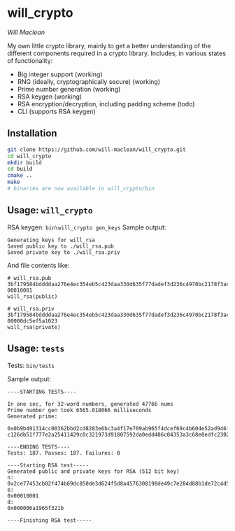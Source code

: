# will\_crypto
_Will Maclean_

My own little crypto library, mainly to get a better understanding of the
different components required in a crypto library. Includes, in various states
of functionality:
- Big integer support (working)
- RNG (ideally, cryptographically secure) (working)
- Prime number generation (working)
- RSA keygen (working)
- RSA encryption/decryption, including padding scheme (todo)
- CLI (supports RSA keygen)

## Installation
```bash
git clone https://github.com/will-maclean/will_crypto.git
cd will_crypto
mkdir build
cd build
cmake ..
make
# binaries are now available in will_crypto/bin
```

## Usage: `will_crypto`
RSA keygen: `bin\will_crypto gen_keys`
Sample output:
```
Generating keys for will_rsa
Saved public key to ./will_rsa.pub
Saved private key to ./will_rsa.priv
```
And file contents like:
```
# will_rsa.pub
3bf179584bddddaa276e4ec354eb5c423daa330d635f77dadef3d236c4970bc2178f3ac59dfcfa9e42036d17d28e2bd3ca761c3961f24b79a418db3948c0e2721b55593ec72362c31a24773069f43eaee8e1b429f11bee319c1bf556296654110850bcc454aa0ff43fefa14dcdfa7f7737b0afca2b96c9eae2ec6e55a4705e6d
00010001
will_rsa(public)
```
```
# will_rsa.priv
3bf179584bddddaa276e4ec354eb5c423daa330d635f77dadef3d236c4970bc2178f3ac59dfcfa9e42036d17d28e2bd3ca761c3961f24b79a418db3948c0e2721b55593ec72362c31a24773069f43eaee8e1b429f11bee319c1bf556296654110850bcc454aa0ff43fefa14dcdfa7f7737b0afca2b96c9eae2ec6e55a4705e6d
00000dc5ef5a1023
will_rsa(private)
```


## Usage: `tests`
Tests: `bin/tests`

Sample output:
```
----STARTING TESTS----

In one sec, for 32-word numbers, generated 47766 nums
Prime number gen took 6565.018066 milliseconds
Generated prime:

0x0b9b491314cc00362bbd2cd8283e6bc3a4f17e709ab965f4dcef69c4b604e52ad946fae931aa25d0508059b6ffc44e4f3eae05219973c1df89e87e755fb74ec1c51463582abce876266c8c38c694f8ebf05b6ec1d3dab1a100
c126db51f777e2a25411429c0c321973d91807592da0edd486c04353a3c68e8edfc23027248d53

----ENDING TESTS----
Tests: 187. Passes: 187. Failures: 0

----Starting RSA test-----
Generated public and private keys for RSA (512 bit key)
n:
0x2ce77453cb02f474b69dc850de3d624f5d8a4576308198de49c7e284d88b1de72c4d5ad3d21bc85a330b19abc186198440cf4bb42c84270f2606eaa1c810d77d
e:
0x00010001
d:
0x000006a1965f321b

----Finishing RSA test-----
```
